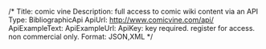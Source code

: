 /*
Title: comic vine
Description: full access to comic wiki content via an API
Type: BibliographicApi
ApiUrl: http://www.comicvine.com/api/
ApiExampleText:
ApiExampleUrl:
ApiKey: key required. register for access.  non commercial only.
Format: JSON,XML
*/